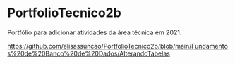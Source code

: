 # PortfolioTecnico2b
Portfólio para adicionar atividades da área técnica em 2021.

https://github.com/elisassuncao/PortfolioTecnico2b/blob/main/Fundamentos%20de%20Banco%20de%20Dados/AlterandoTabelas
